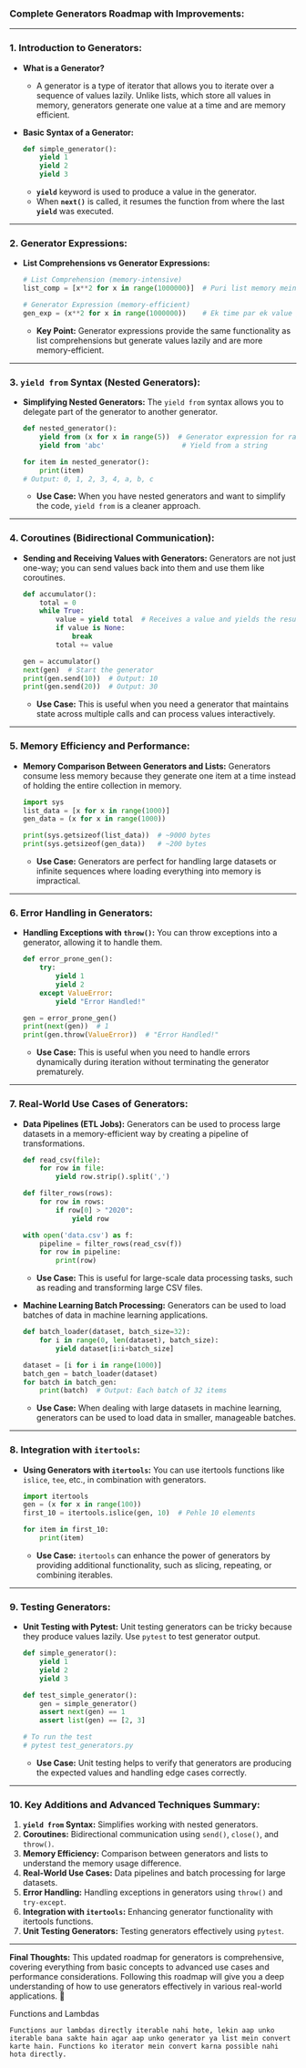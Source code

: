 ### **Complete Generators Roadmap with Improvements:**

---

### **1. Introduction to Generators:**

- **What is a Generator?**
  - A generator is a type of iterator that allows you to iterate over a sequence of values lazily. Unlike lists, which store all values in memory, generators generate one value at a time and are memory efficient.

- **Basic Syntax of a Generator:**
  ```python
  def simple_generator():
      yield 1
      yield 2
      yield 3
  ```

  - **`yield`** keyword is used to produce a value in the generator.
  - When **`next()`** is called, it resumes the function from where the last **`yield`** was executed.

---

### **2. Generator Expressions:**

- **List Comprehensions vs Generator Expressions:**
  ```python
  # List Comprehension (memory-intensive)
  list_comp = [x**2 for x in range(1000000)]  # Puri list memory mein store hoti hai
  
  # Generator Expression (memory-efficient)
  gen_exp = (x**2 for x in range(1000000))    # Ek time par ek value generate karta hai
  ```

  - **Key Point:** Generator expressions provide the same functionality as list comprehensions but generate values lazily and are more memory-efficient.

---

### **3. `yield from` Syntax (Nested Generators):**

- **Simplifying Nested Generators:**
  The `yield from` syntax allows you to delegate part of the generator to another generator.
  ```python
  def nested_generator():
      yield from (x for x in range(5))  # Generator expression for range
      yield from 'abc'                   # Yield from a string

  for item in nested_generator():
      print(item)
  # Output: 0, 1, 2, 3, 4, a, b, c
  ```

  - **Use Case:** When you have nested generators and want to simplify the code, `yield from` is a cleaner approach.

---

### **4. Coroutines (Bidirectional Communication):**

- **Sending and Receiving Values with Generators:**
  Generators are not just one-way; you can send values back into them and use them like coroutines.
  ```python
  def accumulator():
      total = 0
      while True:
          value = yield total  # Receives a value and yields the result
          if value is None:
              break
          total += value

  gen = accumulator()
  next(gen)  # Start the generator
  print(gen.send(10))  # Output: 10
  print(gen.send(20))  # Output: 30
  ```

  - **Use Case:** This is useful when you need a generator that maintains state across multiple calls and can process values interactively.

---

### **5. Memory Efficiency and Performance:**

- **Memory Comparison Between Generators and Lists:**
  Generators consume less memory because they generate one item at a time instead of holding the entire collection in memory.
  ```python
  import sys
  list_data = [x for x in range(1000)]
  gen_data = (x for x in range(1000))
  
  print(sys.getsizeof(list_data))  # ~9000 bytes
  print(sys.getsizeof(gen_data))   # ~200 bytes
  ```

  - **Use Case:** Generators are perfect for handling large datasets or infinite sequences where loading everything into memory is impractical.

---

### **6. Error Handling in Generators:**

- **Handling Exceptions with `throw()`:**
  You can throw exceptions into a generator, allowing it to handle them.
  ```python
  def error_prone_gen():
      try:
          yield 1
          yield 2
      except ValueError:
          yield "Error Handled!"

  gen = error_prone_gen()
  print(next(gen))  # 1
  print(gen.throw(ValueError))  # "Error Handled!"
  ```

  - **Use Case:** This is useful when you need to handle errors dynamically during iteration without terminating the generator prematurely.

---

### **7. Real-World Use Cases of Generators:**

- **Data Pipelines (ETL Jobs):**
  Generators can be used to process large datasets in a memory-efficient way by creating a pipeline of transformations.
  ```python
  def read_csv(file):
      for row in file:
          yield row.strip().split(',')

  def filter_rows(rows):
      for row in rows:
          if row[0] > "2020":
              yield row

  with open('data.csv') as f:
      pipeline = filter_rows(read_csv(f))
      for row in pipeline:
          print(row)
  ```

  - **Use Case:** This is useful for large-scale data processing tasks, such as reading and transforming large CSV files.

- **Machine Learning Batch Processing:**
  Generators can be used to load batches of data in machine learning applications.
  ```python
  def batch_loader(dataset, batch_size=32):
      for i in range(0, len(dataset), batch_size):
          yield dataset[i:i+batch_size]

  dataset = [i for i in range(1000)]
  batch_gen = batch_loader(dataset)
  for batch in batch_gen:
      print(batch)  # Output: Each batch of 32 items
  ```

  - **Use Case:** When dealing with large datasets in machine learning, generators can be used to load data in smaller, manageable batches.

---

### **8. Integration with `itertools`:**

- **Using Generators with `itertools`:**
  You can use itertools functions like `islice`, `tee`, etc., in combination with generators.
  ```python
  import itertools
  gen = (x for x in range(100))
  first_10 = itertools.islice(gen, 10)  # Pehle 10 elements
  
  for item in first_10:
      print(item)
  ```

  - **Use Case:** `itertools` can enhance the power of generators by providing additional functionality, such as slicing, repeating, or combining iterables.

---

### **9. Testing Generators:**

- **Unit Testing with Pytest:**
  Unit testing generators can be tricky because they produce values lazily. Use `pytest` to test generator output.
  ```python
  def simple_generator():
      yield 1
      yield 2
      yield 3

  def test_simple_generator():
      gen = simple_generator()
      assert next(gen) == 1
      assert list(gen) == [2, 3]

  # To run the test
  # pytest test_generators.py
  ```

  - **Use Case:** Unit testing helps to verify that generators are producing the expected values and handling edge cases correctly.

---

### **10. Key Additions and Advanced Techniques Summary:**

1. **`yield from` Syntax:** Simplifies working with nested generators.
2. **Coroutines:** Bidirectional communication using `send()`, `close()`, and `throw()`.
3. **Memory Efficiency:** Comparison between generators and lists to understand the memory usage difference.
4. **Real-World Use Cases:** Data pipelines and batch processing for large datasets.
5. **Error Handling:** Handling exceptions in generators using `throw()` and `try-except`.
6. **Integration with `itertools`:** Enhancing generator functionality with itertools functions.
7. **Unit Testing Generators:** Testing generators effectively using `pytest`.

---

**Final Thoughts:** This updated roadmap for generators is comprehensive, covering everything from basic concepts to advanced use cases and performance considerations. Following this roadmap will give you a deep understanding of how to use generators effectively in various real-world applications. 🚀

Functions and Lambdas

    Functions aur lambdas directly iterable nahi hote, lekin aap unko iterable bana sakte hain agar aap unko generator ya list mein convert karte hain. Functions ko iterator mein convert karna possible nahi hota directly.